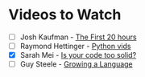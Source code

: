 # Videos to Watch

- [ ] Josh Kaufman - [The First 20 hours](https://www.youtube.com/watch?v=5MgBikgcWnY)
- [ ] Raymond Hettinger - [Python vids](https://youtu.be/wf-BqAjZb8M)
- [X] Sarah Mei - [Is your code too solid?](https://vimeo.com/136245794)
- [ ] Guy Steele - [Growing a Language](https://www.youtube.com/watch?v=_ahvzDzKdB0)

